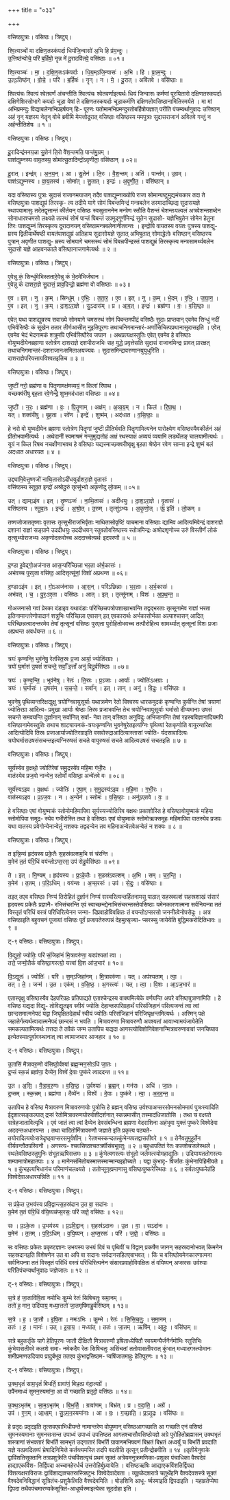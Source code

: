 +++
title = "०३३"

+++


वसिष्ठपुत्राः। वसिष्ठः। त्रिष्टुप्।

श्वि॒त्यञ्चो॑ मा दक्षिण॒तस्क॑पर्दा धियंजि॒न्वासो॑ अ॒भि हि प्र॑म॒न्दुः ।  
उ॒त्तिष्ठ॑न्वोचे॒ परि॑ ब॒र्हिषो॒ नॄन्न मे॑ दू॒रादवि॑तवे॒ वसि॑ष्ठाः ॥ ०१॥

श्वि॒त्यञ्चः॑ । मा॒ । द॒क्षि॒ण॒तःऽक॑पर्दाः । धि॒य॒म्ऽजि॒न्वासः॑ । अ॒भि । हि । प्र॒ऽम॒न्दुः ।  
उ॒त्ऽतिष्ठ॑न् । वो॒चे॒ । परि॑ । ब॒र्हिषः॑ । नॄन् । न । मे॒ । दू॒रात् । अवि॑तवे । वसि॑ष्ठाः ॥

श्वित्यंचः श्वित्यं श्वेतवर्णं अंचन्तीति श्वित्यंचः श्वेतवर्णाइत्यर्थः धियं जिन्वासः कर्मणां पूरयितारो दक्षिणतस्कपर्दाः दक्षिणेशिरसोभागे कपर्दाः चूडा येषां ते दक्षिणतस्कपर्दाः चूडाकर्मणि दक्षिणतोवसिष्ठानामितिस्मर्यते । मा मां अभिप्रमन्दुः विद्याबलेनाभिप्रहर्षयन् हिः- पूरणः यतोमामभिप्रमन्दुरतोबर्हिषोयज्ञात् परीति पंचम्यर्थानुवादः उत्तिष्ठन् अहं नॄन् यज्ञस्य नेतॄन् वोचे ब्रवीमि मेमत्तोदूरात् वसिष्ठाः वसिष्ठस्य ममपुत्राः सुदासराजानं अवितवे गन्तुं न अर्हन्तीतिशेषः ॥ १ ॥

वसिष्ठपुत्राः। वसिष्ठः। त्रिष्टुप्।

दू॒रादिन्द्र॑मनय॒न्ना सु॒तेन॑ ति॒रो वै॑श॒न्तमति॒ पान्त॑मु॒ग्रम् ।  
पाश॑द्युम्नस्य वाय॒तस्य॒ सोमा॑त्सु॒तादिन्द्रो॑ऽवृणीता॒ वसि॑ष्ठान् ॥ ०२॥

दू॒रात् । इन्द्र॑म् । अ॒न॒य॒न् । आ । सु॒तेन॑ । ति॒रः । वै॒श॒न्तम् । अति॑ । पान्त॑म् । उ॒ग्रम् ।  
पाश॑ऽद्युम्नस्य । वा॒य॒तस्य॑ । सोमा॑त् । सु॒तात् । इन्द्रः॑ । अ॒वृ॒णी॒त॒ । वसि॑ष्ठान् ॥

यदा वसिष्ठस्य पुत्राः सुदासं राजानमयाजन् तदैव पाशद्युम्नाख्योपि राजा सोमान्यष्टुमुद्यमंचकार तदा ते वसिष्ठपुत्राः पाशद्युम्रं तिरस्कृ- त्य तदीये यागे सोमं पिबन्तमिन्द्रं मन्त्रबलेन तस्मादाच्छिद्य सुदासयज्ञे स्थापयामासुः तदेतद्वृत्तान्तं कीर्तयन् वसिष्ठः स्वसुताननेन मन्त्रेण स्तौति वैशन्तं चेशन्तःपल्वलं अत्रवेशन्तशब्देन सोमाधारश्चमसो लक्ष्यते तत्स्थं सोमं पान्तं पिबन्तं उग्रमुद्गूर्णमिन्द्रं सुतेन सुदासो- यज्ञेभिषुतेन सोमेन हेतुना तिरः पाशद्युम्नं तिरस्कृत्य दूरादानयन् वसिष्ठामन्त्रबलेनानीतवन्तः । इन्द्रोपि वायतस्य वयतः पुत्रस्य पाशद्यु- म्रस्य द्वितीयार्थेषष्ठी वायतंपाशद्युम्रं अतिहाय सुदासोयज्ञे सुतात् अभिषुतात् सोमाद्धेतोः वसिष्ठान् वसिष्ठस्य पुत्रान् अवृणीत पाशद्यु- म्रस्य सोमयागे चमसस्थं सोमं पिबन्नपीन्द्रस्तं पाशद्युम्रं तिरस्कृत्य मन्त्रसामर्थ्यबलेन सुदासो यज्ञे आहवनकाले वसिष्ठानाजगामेत्यर्थः ॥ २ ॥

वसिष्ठपुत्राः। वसिष्ठः। त्रिष्टुप्।

ए॒वेन्नु कं॒ सिन्धु॑मेभिस्ततारे॒वेन्नु कं॑ भे॒दमे॑भिर्जघान ।  
ए॒वेन्नु कं॑ दाशरा॒ज्ञे सु॒दासं॒ प्राव॒दिन्द्रो॒ ब्रह्म॑णा वो वसिष्ठाः ॥ ०३॥

ए॒व । इत् । नु । क॒म् । सिन्धु॑म् । ए॒भिः॒ । त॒ता॒र॒ । ए॒व । इत् । नु । क॒म् । भे॒दम् । ए॒भिः॒ । ज॒घा॒न॒ ।  
ए॒व । इत् । नु । क॒म् । दा॒श॒ऽरा॒ज्ञे । सु॒ऽदास॑म् । प्र । आ॒व॒त् । इन्द्रः॑ । ब्रह्म॑णा । वः॒ । व॒सि॒ष्ठाः॒ ॥

एवेत् यथा पाशद्युम्रस्य सवाख्ये सोमयागे चमसस्थं सोमं पिबन्तमपीद्रं वसिष्ठैः सुदाः प्राप्तवान् एवमेव सिन्धुं नदीं एभिर्वसिष्ठैः कं सुखेन ततार तीर्णआसीत् नुइतिपूरणः तथाचनिगमान्तारं-अर्णांसिचित्पप्रथानासुदासइति । एवेत् एवमेव भेदं भेदनामकं शत्रुमपि एभिर्वसिष्ठैरेव जघान । अथप्रत्यक्षस्तुतिः एवेत् एवमेव हे वसिष्ठाः वोयुष्मदीयेनब्रह्मणा स्तोत्रेण दाशराज्ञे दशभीराजभिः सह युद्धे प्रवृत्तेसति सुदासं राजानमिन्द्रः प्रावत् प्रारक्षत् तथाचनिगमान्तरं-दशराजानःसमिताअयज्यवः । सुदासमिन्द्रावरुणानयुयुधुरिति । दाशराज्ञेपरियत्तायविश्वतइतिच ॥ ३ ॥

वसिष्ठपुत्राः। वसिष्ठः। त्रिष्टुप्।

जुष्टी॑ नरो॒ ब्रह्म॑णा वः पितॄ॒णामक्ष॑मव्ययं॒ न किला॑ रिषाथ ।  
यच्छक्व॑रीषु बृह॒ता रवे॒णेन्द्रे॒ शुष्म॒मद॑धाता वसिष्ठाः ॥ ०४॥

जुष्टी॑ । न॒रः॒ । ब्रह्म॑णा । वः॒ । पि॒तॄ॒णाम् । अक्ष॑म् । अ॒व्य॒य॒म् । न । किल॑ । रि॒षा॒थ॒ ।  
यत् । शक्व॑रीषु । बृ॒ह॒ता । रवे॑ण । इन्द्रे॑ । शुष्म॑म् । अद॑धात । व॒सि॒ष्ठाः॒ ॥

हे नरो वो युष्मदीयेन ब्रह्मणा स्तोत्रेण पितॄणां जुष्टी प्रीतिर्भवति पितॄणामित्यनेन पारोक्ष्येण वसिष्ठस्यैवकीर्तनं अहं प्रीतोभवामीत्यर्थः । अथेदानीं स्वमाश्रमं गन्तुमुद्यतोहं अक्षं रथस्याक्षं अव्ययं व्ययामि लडर्थेलङ् चालयामीत्यर्थः । यूयं न किल रिषथ नचक्षीणाभवथ हे वसिष्ठाः यद्यस्माच्छक्वरीष्वृक्षु बृहता श्रेष्ठेन रवेण साम्ना इन्द्रे शुष्मं बलं अदधात अधारयत ॥ ४ ॥

वसिष्ठपुत्राः। वसिष्ठः। त्रिष्टुप्।

उद्द्यामि॒वेत्तृ॒ष्णजो॑ नाथि॒तासोऽदी॑धयुर्दाशरा॒ज्ञे वृ॒तासः॑ ।  
वसि॑ष्ठस्य स्तुव॒त इन्द्रो॑ अश्रोदु॒रुं तृत्सु॑भ्यो अकृणोदु लो॒कम् ॥ ०५॥

उत् । द्याम्ऽइ॑व । इत् । तृ॒ष्णऽजः॑ । ना॒थि॒तासः॑ । अदी॑धयुः । दा॒श॒ऽरा॒ज्ञे । वृ॒तासः॑ ।  
वसि॑ष्ठस्य । स्तु॒व॒तः । इन्द्रः॑ । अ॒श्रो॒त् । उ॒रुम् । तृत्सु॑ऽभ्यः । अ॒कृ॒णो॒त् । ऊं॒ इति॑ । लो॒कम् ॥

तष्णजोजाततृष्णाः वृतासः तृत्सुभीराजभिर्वृताः नाथितासोवृष्टिं याचमाना वसिष्ठाः द्यामिव आदित्यमिवेन्द्रं दाशराज्ञे दशानां राज्ञां सङ्ग्रामे उददीधयुः उददीधयन् स्तुवतोवसिष्ठस्य स्तोत्रमिन्द्रः अश्रोदशृणोच्च उरुं विस्तीर्णं लोकं तृत्सुभ्योराजभ्यः अकृणोदकरोच्च अददाच्चेत्यर्थः इदपरणौ ॥ ५ ॥

वसिष्ठपुत्राः। वसिष्ठः। त्रिष्टुप्।

द॒ण्डा इ॒वेद्गो॒अज॑नास आस॒न्परि॑च्छिन्ना भर॒ता अ॑र्भ॒कासः॑ ।  
अभ॑वच्च पुरए॒ता वसि॑ष्ठ॒ आदित्तृत्सू॑नां॒ विशो॑ अप्रथन्त ॥ ०६॥

द॒ण्डाःऽइ॑व । इत् । गो॒ऽअज॑नासः । आ॒स॒न् । परि॑ऽछिन्नाः । भ॒र॒ताः । अ॒र्भ॒कासः॑ ।  
अभ॑वत् । च॒ । पु॒रः॒ऽए॒ता । वसि॑ष्ठः । आत् । इत् । तृत्सू॑नाम् । विशः॑ । अ॒प्र॒थ॒न्त॒ ॥

गोअजनासो गवां प्रेरका दंडाइव यथादंडाः परिच्छिन्नपत्रोपशाखाभवन्ति तद्वद्भरताः तृत्सूनामेव राज्ञां भरता इतिनामान्तरेणोपादानं शत्रुभिः परिच्छिन्ना एवासन् इत् एवकारार्थः अर्भकासोर्भका अल्पाश्चासन् आदित् परिच्छिन्नत्वादन्तरमेव तेषां तृत्सूनां वसिष्ठः पुरएता पुरोहितोभवच्च तत्पौरोहित्य सामर्थ्यात् तृत्सूनां विशः प्रजाः अप्रथन्त अवर्धयन्त ॥ ६ ॥

वसिष्ठपुत्राः। वसिष्ठः। त्रिष्टुप्।

त्रयः॑ कृण्वन्ति॒ भुव॑नेषु॒ रेत॑स्ति॒स्रः प्र॒जा आर्या॒ ज्योति॑रग्राः ।  
त्रयो॑ घ॒र्मास॑ उ॒षसं॑ सचन्ते॒ सर्वाँ॒ इत्ताँ अनु॑ विदु॒र्वसि॑ष्ठाः ॥ ०७॥

त्रयः॑ । कृ॒ण्व॒न्ति॒ । भुव॑नेषु । रेतः॑ । ति॒स्रः । प्र॒ऽजाः । आर्याः॑ । ज्योतिः॑ऽअग्राः ।  
त्रयः॑ । घ॒र्मासः॑ । उ॒षस॑म् । स॒च॒न्ते॒ । सर्वा॑न् । इत् । तान् । अनु॑ । वि॒दुः॒ । वसि॑ष्ठाः ॥

भुवनेषु पृथिव्यन्तरिक्षद्युक्षु त्रयोग्निवायुसूर्याः यथाक्रमेण रेतो विश्वस्य धारकमुदकं कृण्वन्ति कुर्वन्ति तेषां त्रयाणां ज्योतिरग्रा आदित्य- प्रमुखा आर्याः श्रेष्ठाः तिस्रः प्रजाभवन्ति तेच त्रयोग्निवायुसूर्याः घर्मासो दीप्यमानाः उषसं सचन्ते समवयन्ति दुर्ज्ञानान् सर्वानित् सर्वा- नेवा तान् वसिष्ठा अनुविदुः अभिजानन्ति तेषां रहस्यविज्ञानादियमपि वसिष्ठानामेवस्तुतिः तथाच शाट्यायनकं-त्रयःकृण्वन्ति भुवनेषुरेतइत्यग्निः पृथिव्यां रेतःकृणोति वायुरन्तरिक्ष आदित्योदिवि तिस्रः प्रजाआर्याज्योतिरग्राइति वसवोरुद्राआदित्यास्तासां ज्योति- र्यदसावादित्यः त्रयोघर्मासउषसंसचन्तइत्यग्निरुषसं सचते वायुरुषसं सचते आदित्यउषसं सचतइति ॥ ७ ॥

वसिष्ठपुत्राः। वसिष्ठः। त्रिष्टुप्।

सूर्य॑स्येव व॒क्षथो॒ ज्योति॑रेषां समु॒द्रस्ये॑व महि॒मा ग॑भी॒रः ।  
वात॑स्येव प्रज॒वो नान्येन॒ स्तोमो॑ वसिष्ठा॒ अन्वे॑तवे वः ॥ ०८॥

सूर्य॑स्यऽइव । व॒क्षथः॑ । ज्योतिः॑ । ए॒षा॒म् । स॒मु॒द्रस्य॑ऽइव । म॒हि॒मा । ग॒भी॒रः ।  
वात॑स्यऽइव । प्र॒ऽज॒वः । न । अ॒न्येन॑ । स्तोमः॑ । व॒सि॒ष्ठाः॒ । अनु॑ऽएतवे । वः॒ ॥

हे वसिष्ठाः एषां वोयुष्माकं स्तोमोमहिमापिवा सूर्यस्यज्योतिरिव वक्षथः प्रकाशोस्ति हे वसिष्ठावोयुष्माकं महिमा स्तोमोपिवा समुद्र- स्येव गभीरोस्ति तथा हे वसिष्ठाः एषां वोयुष्माकं स्तोमोऋक्समूहः महिमापिवा वातस्येव प्रजवः यथा वातस्य प्रवेगोन्येनान्वेतुं नशक्यः तद्वदन्येन तव महिमाअन्वेतवेअन्वेतं न शक्यः ॥ ८ ॥

वसिष्ठपुत्राः। वसिष्ठः। त्रिष्टुप्।

त इन्नि॒ण्यं हृद॑यस्य प्रके॒तैः स॒हस्र॑वल्शम॒भि सं च॑रन्ति ।  
य॒मेन॑ त॒तं प॑रि॒धिं वय॑न्तोऽप्स॒रस॒ उप॑ सेदु॒र्वसि॑ष्ठाः ॥ ०९॥

ते । इत् । नि॒ण्यम् । हृद॑यस्य । प्र॒ऽके॒तैः । स॒हस्र॑ऽवल्शम् । अ॒भि । सम् । च॒र॒न्ति॒ ।  
य॒मेन॑ । त॒तम् । प॒रि॒ऽधिम् । वय॑न्तः । अ॒प्स॒रसः॑ । उप॑ । से॒दुः॒ । वसि॑ष्ठाः ॥

तइत् तएव वसिष्ठाः निण्यं तिरोहितं दुर्ज्ञानं निण्यं सस्वरित्यन्तर्हितनामसु पाठात् सहस्रवल्शं सहस्रशाखं संसारं हृदयस्य प्रकेतैः प्रज्ञानै- रभिसंचरन्ति एवं स्वाच्छन्द्येनाभिसंचरन्तस्तेवसिष्ठाः यमेनकारणात्मना सर्वनियन्त्रा ततं विस्तृतं परिधिं वस्त्रं परिधिरित्येनन जन्मा- दिप्रवाहोविवक्षितः तं वयन्तोऽप्सरसो जननीत्वेनोपसेदुः । अत्र वसिष्ठाइति बहुवचनं पूजायां वसिष्ठः पूर्वं प्रजापतेरुत्पन्नं देहमुत्सृज्या- प्सरस्सु जायेयेति बुद्धिमकरोदितिभावः ॥ ९ ॥

ट्-९ वसिष्ठः। वसिष्ठपुत्राः। त्रिष्टुप्।

वि॒द्युतो॒ ज्योतिः॒ परि॑ सं॒जिहा॑नं मि॒त्रावरु॑णा॒ यदप॑श्यतां त्वा ।  
तत्ते॒ जन्मो॒तैकं॑ वसिष्ठा॒गस्त्यो॒ यत्त्वा॑ वि॒श आ॑ज॒भार॑ ॥ १०॥

वि॒ऽद्युतः॑ । ज्योतिः॑ । परि॑ । स॒म्ऽजिहा॑नम् । मि॒त्रावरु॑णा । यत् । अप॑श्यताम् । त्वा॒ ।  
तत् । ते॒ । जन्म॑ । उ॒त । एक॑म् । व॒सि॒ष्ठ॒ । अ॒गस्त्यः॑ । यत् । त्वा॒ । वि॒शः । आ॒ऽज॒भार॑ ॥

एतास्वृक्षु वसिष्ठस्यैव देहपरिग्रहः प्रतिपाद्यते एताश्चेन्द्रस्य वाक्यमित्येके वर्णयन्ति अपरे वसिष्ठपुत्राणामिति । हे वसिष्ठ यद्यदा विद्यु- तोविद्युतइव स्वीयं ज्योतिः देहान्तरपरिग्रहार्थं परिसंजिहानं परित्यजन्तं त्वा त्वां छान्दसमात्मनेपदं यद्वा जिघृक्षितदेहार्थं स्वीयं ज्योतिः परिसंजिहानं परिजिघृक्षन्तमित्यर्थः । अस्मिन् पक्षे जहातेर्गत्यर्थत्वादात्मनेपदं छान्दसं न भवति । मित्रावरुणा मित्रावरुणौ अपश्यतां आवाभ्यामयंजायेतेति समकल्पतामित्यर्थः तत्तदा ते तवैकं जन्म उतापिच यद्यदा आगस्त्योविशोनिवेशनान्मित्रावरुणावावां जनयिष्याव इत्येतस्मात्पूर्वावस्थानात् त्वा त्वामाजभार आजहार ॥ १० ॥

ट्-९ वसिष्ठः। वसिष्ठपुत्राः। त्रिष्टुप्।

उ॒तासि॑ मैत्रावरु॒णो व॑सिष्ठो॒र्वश्या॑ ब्रह्म॒न्मन॒सोऽधि॑ जा॒तः ।  
द्र॒प्सं स्क॒न्नं ब्रह्म॑णा॒ दैव्ये॑न॒ विश्वे॑ दे॒वाः पुष्क॑रे त्वाददन्त ॥ ११॥

उ॒त । अ॒सि॒ । मै॒त्रा॒व॒रु॒णः । व॒सि॒ष्ठ॒ । उ॒र्वश्याः॑ । ब्र॒ह्म॒न् । मन॑सः । अधि॑ । जा॒तः ।  
द्र॒प्सम् । स्क॒न्नम् । ब्रह्म॑णा । दैव्ये॑न । विश्वे॑ । दे॒वाः । पुष्क॑रे । त्वा॒ । अ॒द॒द॒न्त॒ ॥

उतापिच हे वसिष्ठ मैत्रावरुण मित्रावरुणयोः पुत्रोसि हे ब्रह्मन् वसिष्ठ उर्वश्याअप्सरसोमनसोममायं पुत्रःस्यादिति ईदृशात्सङ्कल्पात् द्रप्सं रेतोमित्रावरुणयोरुर्वशीदर्शनात् स्कन्नमासीत् तस्मादधिजातोसि । तथा च वक्ष्यते सत्रेहजातावित्यृचि । एवं जातं त्वा त्वां दैव्येन देवसंबन्धिना ब्रह्मणा वेदराशिना अहंभुवा युक्तं पुष्करे विश्वेदेवा अददन्तअधारयन्त । तथा चादितोर्मित्रावरुणौ जज्ञाते इति प्रकृत्य पठ्यते-तयोरादित्ययोःसत्रेदृष्ठ्वाप्सरसमुर्वशीम् । रेतश्चस्कन्दतत्कुंभेन्यपतद्वासतीवरे ॥ १ ॥ तेनैवतुमुहूर्तेन वीर्यवन्तौतपस्विनौ । अगस्त्य- श्चवसिष्ठश्चतत्रर्षीसंबभूवतुः ॥ २ ॥ बहुधापतितं रेतः कलशेचजलेस्थले । स्थलेवसिष्ठस्तुमुनिः संभूतऋषिसत्तमः ॥ ३ ॥ कुंभेत्वगस्त्यः संभूतो जलेमत्स्योमहाद्युतिः । उदियायततोगस्त्यः शम्यामात्रोमहातपाः ॥ ४ ॥ मानेनसंमितोयस्मात्तस्मान्मान्यइहोच्यते । यद्वा कुंभादृ- षिर्जातः कुंभेनापिहिमीयते ॥ ५ ॥ कुंभइत्यभिधानंच परिमाणंचलक्ष्यते । ततोप्सुगृह्यमाणासु वसिष्ठःपुष्करेस्थितः ॥ ६ ॥ सर्वतःपुष्करेतंहि विश्वेदेवाअधारयन्निति ॥ ११ ॥

ट्-९ वसिष्ठः। वसिष्ठपुत्राः। त्रिष्टुप्।

स प्र॑के॒त उ॒भय॑स्य प्रवि॒द्वान्त्स॒हस्र॑दान उ॒त वा॒ सदा॑नः ।  
य॒मेन॑ त॒तं प॑रि॒धिं व॑यि॒ष्यन्न॑प्स॒रसः॒ परि॑ जज्ञे॒ वसि॑ष्ठः ॥ १२॥

सः । प्र॒ऽके॒तः । उ॒भय॑स्य । प्र॒ऽवि॒द्वान् । स॒हस्र॑ऽदानः । उ॒त । वा॒ । सऽदा॑नः ।  
य॒मेन॑ । त॒तम् । प॒रि॒ऽधिम् । व॒यि॒ष्यन् । अ॒प्स॒रसः॑ । परि॑ । ज॒ज्ञे॒ । वसि॑ष्ठः ॥

सः वसिष्ठः प्रकेतः प्रकृष्टज्ञानः उभयस्य उभयं दिवं च पृथिवीं च विद्वान् प्रकर्षेण जानन् सहस्रदानोभवत् किमनेन सहस्रदानइति विशेषणेन उत वा अपि वा सदानः सर्वदानसहितएवाभवत् । किं च वसिष्ठोयमेनकारणात्मना सर्वनियन्त्रा ततं विस्तृतं परिधिं वस्त्रं परिधिरित्यनेन संसारप्रवाहोविवक्षितः तं वयिष्यन् अप्सरसः उर्वश्याः परितिपंचम्यर्थानुवादः जज्ञेजातः ॥ १२ ॥

ट्-९ वसिष्ठः। वसिष्ठपुत्राः। त्रिष्टुप्।

स॒त्रे ह॑ जा॒तावि॑षि॒ता नमो॑भिः कु॒म्भे रेतः॑ सिषिचतुः समा॒नम् ।  
ततो॑ ह॒ मान॒ उदि॑याय॒ मध्या॒त्ततो॑ जा॒तमृषि॑माहु॒र्वसि॑ष्ठम् ॥ १३॥

स॒त्रे । ह॒ । जा॒तौ । इ॒षि॒ता । नमः॑ऽभिः । कु॒म्भे । रेतः॑ । सि॒सि॒च॒तुः॒ । स॒मा॒नम् ।  
ततः॑ । ह॒ । मानः॑ । उत् । इ॒या॒य॒ । मध्या॑त् । ततः॑ । जा॒तम् । ऋषि॑म् । आ॒हुः॒ । वसि॑ष्ठम् ॥

सत्रे बहुकर्तृके यागे हेतिपूरणः जातौ दीक्षितौ मित्रावरुणौ इषिताध्येषितौ स्वयमन्यैर्जनैर्नमोभिः स्तुतिभिः कुंभेवासतीवरे कलशे समा- नमेकदैव रेतः सिषिचतुः असिंचतां ततोवासतीवरात् कुंभात् मध्यादगस्त्योमानः शमीप्रमाणउदियाय प्रादुर्बभूव ततएव कुंभाद्वसिष्ठम- प्यषिंजातमाहुः हेतिपूरणः ॥ १३ ॥

ट्-९ वसिष्ठः। वसिष्ठपुत्राः। त्रिष्टुप्।

उ॒क्थ॒भृतं॑ साम॒भृतं॑ बिभर्ति॒ ग्रावा॑णं॒ बिभ्र॒त्प्र व॑दा॒त्यग्रे॑ ।  
उपै॑नमाध्वं सुमन॒स्यमा॑ना॒ आ वो॑ गच्छाति प्रतृदो॒ वसि॑ष्ठः ॥ १४॥

उ॒क्थ॒ऽभृत॑म् । सा॒म॒ऽभृत॑म् । बि॒भ॒र्ति॒ । ग्रावा॑णम् । बिभ्र॑त् । प्र । व॒दा॒ति॒ । अग्रे॑ ।  
उप॑ । ए॒न॒म् । आ॒ध्व॒म् । सु॒ऽम॒न॒स्यमा॑नाः । आ । वः॒ । ग॒च्छा॒ति॒ । प्र॒ऽतृ॒दः॒ । वसि॑ष्ठः ॥

हे प्रतृदः प्रतृदइति तृत्सवएवाभिधीयन्ते नामान्तरेण वोयुष्मान् वसिष्ठआगच्छाति आ गच्छति एनं वसिष्ठं सुमनस्यमानाः सुमनसःसन्त उपाध्वं उपाध्वं उपतिष्ठत आगतश्चासौवसिष्ठोयज्ञे अग्रे पुरोहितोब्रह्मासन् उक्थभृतं शस्त्राणां संभक्तारं बिभर्ति सामभृतं उद्गातारं बिभर्ति ग्रावाणमभिषवणं बिभ्रतं बिभ्रतं अध्वर्युं च बिभर्ति प्रवदाति यज्ञे यत्प्रवदितव्यं भ्रेषादिनिमित्ते कर्तव्त्यमस्ति तदपि वदतीति तृत्सून् प्रतीन्द्रोब्रवीति ॥ १४ ॥तृतीयेनुवाके द्वाविंशतिसूक्तानि तत्रप्रशुक्रेति पंचविंशत्यृचं प्रथमं सूक्तं अत्रेयमनुक्रमणिका-प्रशुका पंचाधिका वैश्वदेवं हाद्याएकविंश- तिर्द्विपदा अच्चामहेरर्धर्च उत्तरोहिर्बुध्र्यायेति । वसिष्ठऋषिः आद्याएकविंशतिर्द्विपदा विंशत्यक्षराविराजः द्वाविंशाद्याश्चतस्रस्त्रिष्टुभः विश्वेदेवादेवता । व्यूह्ळेदशरात्रे चतुर्थेहनि वैश्वदेवशस्त्रे सूक्तं वैश्वदेवनिविद्धानं सूत्रितंच-प्रशुकैत्विति वैश्वदेवमिति । षोडशिनि आधू- र्ष्वस्माइति द्विपदाइति । महाव्रतेप्येषा द्विपदा तथैवपंचमारण्यकेसूत्रितं-आधूर्ष्वस्माइत्येका सूददोहा इति ।